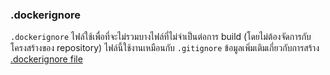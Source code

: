 ### .dockerignore

`.dockerignore` ไฟล์ใช้เพื่อที่จะไม่รวมบางไฟล์ที่ไม่จำเป็นต่อการ build (โดยไม่ต้องจัดการกับโครงสร้างของ repository) ไฟล์นี้ใช้งานเหมือนกับ `.gitignore` ข้อมูลเพิ่มเติมเกี่ยวกับการสร้าง [.dockerignore file](https://docs.docker.com/engine/reference/builder/#dockerignore-file)


